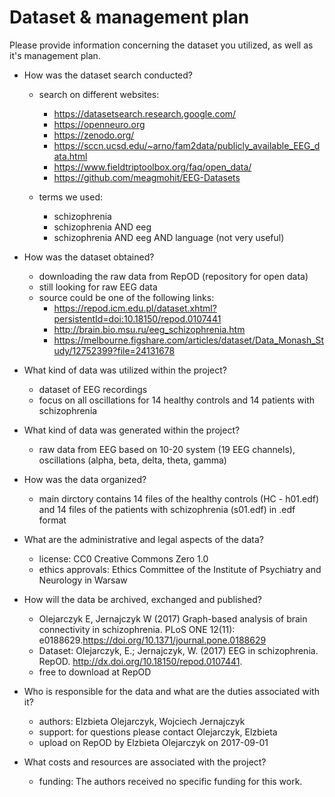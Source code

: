 # Dataset & management plan

Please provide information concerning the dataset you utilized, as well as it's management plan.

* How was the dataset search conducted?
  * search on different websites:
    * https://datasetsearch.research.google.com/
    * https://openneuro.org
    * https://zenodo.org/
    * https://sccn.ucsd.edu/~arno/fam2data/publicly_available_EEG_data.html
    * https://www.fieldtriptoolbox.org/faq/open_data/
    * https://github.com/meagmohit/EEG-Datasets
    
  * terms we used: 
    * schizophrenia
    * schizophrenia AND eeg
    * schizophrenia AND eeg AND language (not very useful) 

* How was the dataset obtained?
  * downloading the raw data from RepOD (repository for open data)
  * still looking for raw EEG data
  * source could be one of the following links:
    - https://repod.icm.edu.pl/dataset.xhtml?persistentId=doi:10.18150/repod.0107441
    - http://brain.bio.msu.ru/eeg_schizophrenia.htm
    - https://melbourne.figshare.com/articles/dataset/Data_Monash_Study/12752399?file=24131678

* What kind of data was utilized within the project?
  * dataset of EEG recordings
  * focus on all oscillations for 14 healthy controls and 14 patients with schizophrenia

* What kind of data was generated within the project?
  * raw data from EEG based on 10-20 system (19 EEG channels), oscillations (alpha, beta, delta, theta, gamma)
  
* How was the data organized?
  * main dirctory contains 14 files of the healthy controls (HC - h01.edf) and 14 files of the patients with schizophrenia (s01.edf) in .edf format 

* What are the administrative and legal aspects of the data?
  * license: CC0 Creative Commons Zero 1.0 
  * ethics approvals: Ethics Committee of the Institute of
Psychiatry and Neurology in Warsaw

* How will the data be archived, exchanged and published?
  * Olejarczyk E, Jernajczyk W (2017) Graph-based analysis of brain connectivity in schizophrenia. PLoS ONE 12(11): e0188629.https://doi.org/10.1371/journal.pone.0188629
  * Dataset: Olejarczyk, E.; Jernajczyk, W. (2017) EEG in schizophrenia. RepOD. http://dx.doi.org/10.18150/repod.0107441.
  * free to download at RepOD

* Who is responsible for the data and what are the duties associated with it?
  * authors: Elzbieta Olejarczyk, Wojciech Jernajczyk
  * support: for questions please contact Olejarczyk, Elzbieta
  * upload on RepOD by Elzbieta Olejarczyk on 2017-09-01

* What costs and resources are associated with the project?
  * funding:  The authors received no specific funding
for this work.
